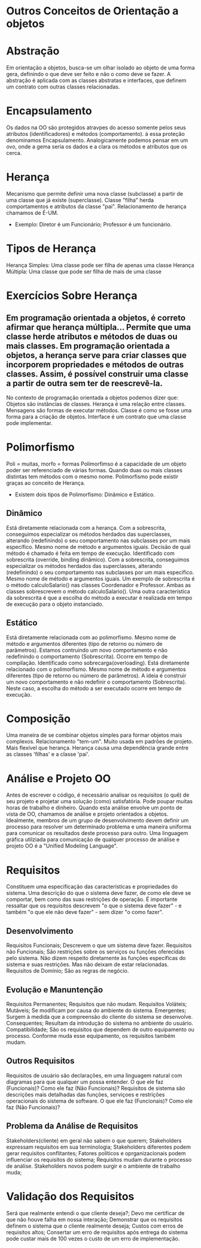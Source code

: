 # Outros Conceitos de Orientação a objetos

# Abstração
Em orientação a objetos, busca-se um olhar isolado ao objeto de uma forma gera, definindo o que deve ser feito e não o como deve se fazer. A abstração é aplicada com as classes abstratas e interfaces, que definem um contrato com outras classes relacionadas.

# Encapsulamento
Os dados na OO são protegidos atravpes do acesso somente pelos seus atributos (identificadores) e métodos (comportamento). à essa proteção denominamos Encapsulamento. Analogicamente podemos pensar em um ovo, onde a gema seria os dados e a clara os métodos e atributos que os cerca.


# Herança
Mecanismo que permite definir uma nova classe (subclasse) a partir de uma classe que já existe (superclasse).
Classe "filha" herda comportamentos e atributos da classe "pai".
Relacionamento de herança chamamos de É-UM.
- Exemplo: Diretor é um Funcionário; Professor é um funcionário.

# Tipos de Herança
Herança Simples:
		Uma classe pode ser filha de apenas uma classe
Herança Múltipla:
		Uma classe que pode ser filha de mais de uma classe
	
# Exercícios Sobre Herança
Em programação orientada a objetos, é correto afirmar que herança múltipla...
		Permite que uma classe herde atributos e métodos de duas ou mais classes. Em programação orientada a objetos, a herança serve para criar classes que incorporem propriedades e métodos de outras classes. Assim, é possível construir uma classe a partir de outra sem ter de reescrevê-la.
-
No contexto de programação orientada a objetos podemos dizer que:
	Objetos são instâncias de classes.
	Herança é uma relação entre classes.
	Mensagens são formas de executar métodos.
	Classe é como se fosse uma forma para a criação de objetos.
	Interface é um contrato que uma classe pode implementar.

# Polimorfismo
Poli = muitas, morfo = formas
Polimorfimso é a capacidade de um objeto poder ser referenciado de várias formas.
Quando duas ou mais classes distintas tem métodos com o mesmo nome.
Polimorfismo pode existir graças ao conceito de Herança.

- Existem dois tipos de Polimorfismo: Dinâmico e Estático.

## Dinâmico
Está diretamente relacionada com a herança. Com a sobrescrita, conseguimos especializar os métodos herdados das superclasses, alterando (redefinindo) o seu comportamento nas subclasses por um mais específico.
Mesmo nome de método e argumentos iguais.
Decisão de qual método é chamado é feita em tempo de execução.
Identificado com sobrescrita (override, binding dinâmico).
Com a sobrescrita, conseguimos especializar os métodos herdados das superclasses, alterando (redefinindo) o seu comportamento nas subclasses por um mais específico.
Mesmo nome de método e argumentos iguais.
Um exemplo de sobrescrita é o método calculoSalario() nas classes Coordenador e Professor. Ambas as classes sobrescrevem o método calculoSalario().
Uma outra característica da sobrescrita é que a escolha do método a executar é realizada em tempo de execução para o objeto instanciado.

## Estático
Está diretamente relacionada com ao polimorfismo. Mesmo nome de método e argumentos diferentes (tipo de retorno ou número de parâmetros).
Estamos contruindo um novo comportamento e não redefinindo o comportamento (Sobrescrita).
Ocorre em tempo de compilação.
Identificado como sobrecarga(overloading). Está diretamente relacionado com o polimorfismo. Mesmo nome de método e argumentos diferentes (tipo de retorno ou número de parâmetros). A ideia é construir um novo comportamento e não redefinir o comportamento (Sobrescrita). Neste caso, a escolha do método a ser executado ocorre em tempo de execução.

# Composição
Uma maneira de se combinar objetos simples para formar objetos mais complexos.
Relacionamento "tem-um".
Muito usada em padrões de projeto.
Mais flexível que herança.
	Herança causa uma dependência grande entre as classes 'filhas' e a classe 'pai'.

# Análise e Projeto OO
Antes de escrever o código, é necessário analisar os requisitos (o quê) de seu projeto e projetar uma solução (como) satisfatória.
		Pode poupar muitas horas de trabalho e dinheiro.
Quando esta análise envolve um ponto de vista de OO, chamamos de análise e projeto orientados a objetos.
Idealmente, membros de um grupo de desenvolvimento devem definir um processo para resolver um determinado problema e uma maneira uniforma para comunicar os resultados deste processo para outro.
Uma linguagem gráfica utilziada para comunicação de qualquer processo de análise e projeto OO é a "Unified Modeling Language".

# Requisitos
Constituem uma especificação das características e propriedades do sistema.
Uma descrição do que o sistema deve fazer, de como ele deve se comportar, bem como das suas restrições de operação.
É importante ressaltar que os requisitos descrevem "o que o sistema deve fazer" - e também "o que ele não deve fazer" - sem dizer "o como fazer".

## Desenvolvimento
Requisitos Funcionais;
		Descrevem o que um sistema deve fazer.
Requisitos não Funcionais;
		São restrições sobre os serviços ou funções oferecidas pelo sistema.
		Não dizem respeito diretamente às funções específicas do sistema e suas restrições. Mas não deixam de estar relacionadas.
Requisitos de Domínio;
		São as regras de negócio.

## Evolução e Manuntenção
Requisitos Permanentes;
		Requisitos que não mudam.
Requisitos Voláteis;
	Mutáveis;
		Se modificam por causa do ambiente do sistema.
	Emergentes;
		Surgem à medida que a compreensão do cliente do sistema se desenvolve.
	Consequentes;
		Resultam da introdução do sistema no ambiente do usuário.
	Compatibilidade;
		São os requisitos que dependem de outro equipamento ou processo. Conforme muda esse equipamento, os requisitos também mudam.
		
## Outros Requisitos
Requisitos de usuário são declarações, em uma linguagem natural com diagramas para que qualquer um possa entender.
		O que ele faz (Funcionais)?
		Como ele faz (Não Funcionais)?
Requisitos de sistema são descrições mais detalhadas das funções, serviçoes e restrições operacionais do sistema de software.
		O que ele faz (Funcionais)?
		Como ele faz (Não Funcionais)?
	
## Problema da Análise de Requisitos
Stakeholders(cliente) em geral não sabem o que querem;
Stakeholders expressam requisitos em sua terminologia;
Stakeholders diferentes podem gerar requisitos conflitantes;
Fatores políticos e oprganizacionais podem influenciar os requisitos do sistema;
Requisitos mudam durante o processo de análise. Stakeholders novos podem surgir e o ambiente de trabalho muda;

# Validação dos Requisitos
Será que realmente entendi o que cliente deseja?;
Devo me certificar de que não houve falha em nossa interação;
Demonstrar que os requisitos definem o sistema que o cliente realmente deseja;
Custos com erros de requisitos altos;
		Consertar um erro de requisitos após entrega do sistema pode custar mais de 100 vezes o custo de um erro de implementação.
		

